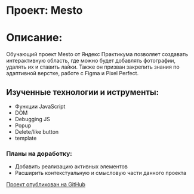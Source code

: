 # Проект: Mesto

# Описание:
Обучающий проект Mesto от Яндекс Практикума позволяет создавать интерактивную область, где можно будет добавлять фотографии, удалять их и ставить лайки. Также он призван закрепить знания по адаптивной верстке, работе с Figma и Pixel Perfect.

## Изученные технологии и иструменты:
* Функции JavaScript
* DOM
* Debugging JS
* Popup
* Delete/like button
* template

### Планы на доработку:
* Добавить реализацию активных элементов
* Расширить контекстуальную и смысловую части данного проекта

[Проект опубликован на GitHub](https://pavovsyann.github.io/mesto/ "Mesto")
